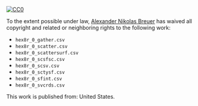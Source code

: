 [![CC0](http://i.creativecommons.org/p/zero/1.0/88x31.png)](http://creativecommons.org/publicdomain/zero/1.0/)

To the extent possible under law, [Alexander Nikolas Breuer](http://dial3343.org) has waived all copyright and related or neighboring rights to the following work:

* `hex8r_0_gather.csv`
* `hex8r_0_scatter.csv`
* `hex8r_0_scattersurf.csv`
* `hex8r_0_scsfsc.csv`
* `hex8r_0_scsv.csv`
* `hex8r_0_sctysf.csv`
* `hex8r_0_sfint.csv`
* `hex8r_0_svcrds.csv`

This work is published from: United States.
